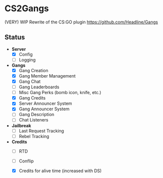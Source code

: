 # CS2Gangs

(VERY) WIP Rewrite of the CS:GO plugin <https://github.com/Headline/Gangs>

## Status

- **Server**
  - [X] Config
  - [ ] Logging
- **Gangs**
  - [x] Gang Creation
  - [x] Gang Member Management
  - [X] Gang Chat
  - [ ] Gang Leaderboards
  - [ ] Misc Gang Perks (bomb icon, knife, etc.)
  - [X] Gang Credits
  - [X] Server Announcer System
  - [X] Gang Announcer System
  - [ ] Gang Description
  - [ ] Chat Listeners
- **Jailbreak**
  - [ ] Last Request Tracking
  - [ ] Rebel Tracking
- **Credits**
  - [ ] RTD
  - [ ] Conflip
  - [X] Credits for alive time (increased with DS)
  